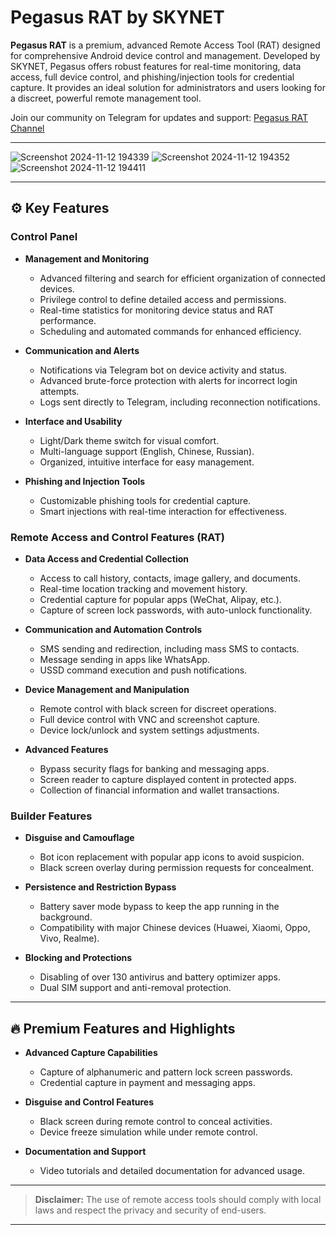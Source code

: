 # Pegasus RAT by SKYNET

**Pegasus RAT** is a premium, advanced Remote Access Tool (RAT) designed for comprehensive Android device control and management. Developed by SKYNET, Pegasus offers robust features for real-time monitoring, data access, full device control, and phishing/injection tools for credential capture. It provides an ideal solution for administrators and users looking for a discreet, powerful remote management tool.

Join our community on Telegram for updates and support: [Pegasus RAT Channel](https://t.me/pegasusratskynet)

---

![Screenshot 2024-11-12 194339](https://github.com/user-attachments/assets/523b9c44-95c9-4488-96b3-2e6bb8ec21b7)
![Screenshot 2024-11-12 194352](https://github.com/user-attachments/assets/d21153ca-6545-4dde-9e63-ce9b5046186c)
![Screenshot 2024-11-12 194411](https://github.com/user-attachments/assets/9d35d018-1fb2-4856-b20c-08f51b7d145a)

---

## ⚙️ Key Features

### Control Panel
- **Management and Monitoring**
  - Advanced filtering and search for efficient organization of connected devices.
  - Privilege control to define detailed access and permissions.
  - Real-time statistics for monitoring device status and RAT performance.
  - Scheduling and automated commands for enhanced efficiency.

- **Communication and Alerts**
  - Notifications via Telegram bot on device activity and status.
  - Advanced brute-force protection with alerts for incorrect login attempts.
  - Logs sent directly to Telegram, including reconnection notifications.

- **Interface and Usability**
  - Light/Dark theme switch for visual comfort.
  - Multi-language support (English, Chinese, Russian).
  - Organized, intuitive interface for easy management.

- **Phishing and Injection Tools**
  - Customizable phishing tools for credential capture.
  - Smart injections with real-time interaction for effectiveness.

### Remote Access and Control Features (RAT)

- **Data Access and Credential Collection**
  - Access to call history, contacts, image gallery, and documents.
  - Real-time location tracking and movement history.
  - Credential capture for popular apps (WeChat, Alipay, etc.).
  - Capture of screen lock passwords, with auto-unlock functionality.

- **Communication and Automation Controls**
  - SMS sending and redirection, including mass SMS to contacts.
  - Message sending in apps like WhatsApp.
  - USSD command execution and push notifications.

- **Device Management and Manipulation**
  - Remote control with black screen for discreet operations.
  - Full device control with VNC and screenshot capture.
  - Device lock/unlock and system settings adjustments.

- **Advanced Features**
  - Bypass security flags for banking and messaging apps.
  - Screen reader to capture displayed content in protected apps.
  - Collection of financial information and wallet transactions.

### Builder Features

- **Disguise and Camouflage**
  - Bot icon replacement with popular app icons to avoid suspicion.
  - Black screen overlay during permission requests for concealment.

- **Persistence and Restriction Bypass**
  - Battery saver mode bypass to keep the app running in the background.
  - Compatibility with major Chinese devices (Huawei, Xiaomi, Oppo, Vivo, Realme).

- **Blocking and Protections**
  - Disabling of over 130 antivirus and battery optimizer apps.
  - Dual SIM support and anti-removal protection.

---

## 🔥 Premium Features and Highlights

- **Advanced Capture Capabilities**
  - Capture of alphanumeric and pattern lock screen passwords.
  - Credential capture in payment and messaging apps.

- **Disguise and Control Features**
  - Black screen during remote control to conceal activities.
  - Device freeze simulation while under remote control.

- **Documentation and Support**
  - Video tutorials and detailed documentation for advanced usage.

---

> **Disclaimer:** The use of remote access tools should comply with local laws and respect the privacy and security of end-users.

---
